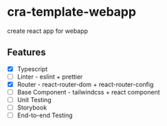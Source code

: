 # cra-template-webapp

create react app for webapp

## Features

- [x] Typescript
- [ ] Linter - eslint + prettier
- [x] Router - react-router-dom + react-router-config
- [ ] Base Component - tailwindcss + react component
- [ ] Unit Testing
- [ ] Storybook
- [ ] End-to-end Testing
